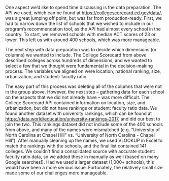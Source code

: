 One aspect we’d like to spend time discussing is the data preparation. The API we used, which can be found at https://collegescorecard.ed.gov/data/, was a great jumping off point, but was far from production-ready. First, we had to narrow down the list of schools that we wished to include in our program’s recommendation tool, as the API had almost every school in the country. To start, we removed schools with median ACT scores of 23 or lower. This left us with around 400 schools, which was more manageable.     

The next step with data preparation was to decide which dimensions (or columns) we wanted to include. The College Scorecard from above described colleges across hundreds of dimensions, and we wanted to select a few that we thought were fundamental in the decision-making process. The variables we aligned on were location, national ranking, size, urbanization, and student: faculty ratio.       

The easy part of this process was deleting all of the columns that were not in the group above. However, the next step – gathering data for each school on the aspects that we did not already have – was more difficult. The College Scorecard API contained information on location, size, and urbanization, but did not have rankings or student: faculty ratio data. We found another dataset with university rankings, which can be found at https://data.world/education/university-rankings-2017, and did our best to join the two. This rankings dataset did not include some of the 400 schools from above, and many of the names were mismatched (e.g. “University of North Carolina at Chapel Hill” vs. “University of North Carolina - Chapel Hill”). After manually cleaning up the names, we used VLOOKUP in Excel to match the rankings with the schools, and the final list contained 141 colleges. We couldn’t find a consolidated source with accurate student: faculty ratio data, so we added these in manually as well (based on many Google searches!). Had we used a larger dataset (1,000+ schools), this would have been a more serious issue. Fortunately, the relatively small size made some of our challenges more manageable.       
